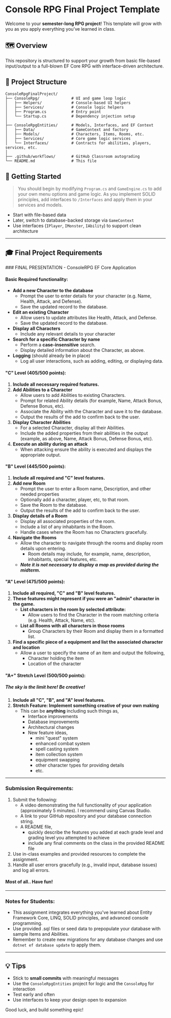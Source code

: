 # Console RPG Final Project Template

Welcome to your **semester-long RPG project**! This template will grow with you as you apply everything you’ve learned in class.

## 🗺️ Overview

This repository is structured to support your growth from basic file-based input/output to a full-blown EF Core RPG with interface-driven architecture.

## 📂 Project Structure

```
ConsoleRpgFinalProject/
├── ConsoleRpg/              # UI and game loop logic
│   ├── Helpers/             # Console-based UI helpers
│   ├── Services/            # Console logic helpers
│   ├── Program.cs           # Entry point
│   └── Startup.cs           # Dependency injection setup
│
├── ConsoleRpgEntities/      # Models, Interfaces, and EF Context
│   ├── Data/                # GameContext and factory
│   ├── Models/              # Characters, Items, Rooms, etc.
│   ├── Services/            # Core game logic services
│   └── Interfaces/          # Contracts for abilities, players, services, etc.
│
├── .github/workflows/       # GitHub Classroom autograding
└── README.md                # This file
```

## 🚀 Getting Started

> You should begin by modifying `Program.cs` and `GameEngine.cs` to add your own menu options and game logic.
> As you implement SOLID principles, add interfaces to `/Interfaces` and apply them in your services and models.

- Start with file-based data
- Later, switch to database-backed storage via `GameContext`
- Use interfaces (`IPlayer`, `IMonster`, `IAbility`) to support clean architecture

---

## 🎓 Final Project Requirements

﻿### FINAL PRESENTATION - ConsoleRPG EF Core Application

#### Basic Required functionality:
- **Add a new Character to the database**
  - Prompt the user to enter details for your character (e.g. Name, Health, Attack, and Defense).
  - Save the updated record to the database.
- **Edit an existing Character**
  - Allow users to update attributes like Health, Attack, and Defense.
  - Save the updated record to the database.
- **Display all Characters**
  - Include any relevant details to your character
- **Search for a specific Character by name**
  - Perform a **case-insensitive** search.
  - Display detailed information about the Character, as above.
- **Logging** (should already be in place)
  - Log all user interactions, such as adding, editing, or displaying data.

#### **"C" Level (405/500 points):**
1. **Include all necessary required features.**
2. **Add Abilities to a Character**
   - Allow users to add Abilities to existing Characters.
   - Prompt for related Ability details (for example, Name, Attack Bonus, Defense Bonus, etc).
   - Associate the Ability with the Character and save it to the database.
   - Output the results of the add to confirm back to the user.
3. **Display Character Abilities**
   - For a selected Character, display all their Abilities.  
   - Include the added properties from their abilities in the output (example, as above, Name, Attack Bonus, Defense Bonus, etc).
4. **Execute an ability during an attack**
   - When attacking ensure the ability is executed and displays the appropriate output.

#### **"B" Level (445/500 points):**
1. **Include all required and "C" level features.**
2. **Add new Room**  
   - Prompt the user to enter a Room name, Description, and other needed properties
   - Optionally add a character, player, etc, to that room.
   - Save the Room to the database.
   - Output the results of the add to confirm back to the user.
3. **Display details of a Room**  
   - Display all associated properties of the room.
   - Include a list of any inhabitants in the Room.  
   - Handle cases where the Room has no Characters gracefully.
4. **Navigate the Rooms**
   - Allow the character to navigate through the rooms and display room details upon entering.
      - Room details may include, for example, name, description, inhabitants, special features, etc.
   - ***Note it is not necessary to display a map as provided during the midterm.***

#### **"A" Level (475/500 points):**
1. **Include all required, "C" and "B" level features.**
2. **These features might represent if you were an "admin" character in the game.**
   - **List characters in the room by selected attribute:**  
     - Allow users to find the Character in the room matching criteria (e.g. Health, Attack, Name, etc).
   - **List all Rooms with all characters in those rooms**  
     - Group Characters by their Room and display them in a formatted list.
3. **Find a specific piece of a equipment and list the associated character and location**
   - Allow a user to specify the name of an item and output the following,
      - Character holding the item
      - Location of the character

#### **"A+" Stretch Level (500/500 points):**
##### The sky is the limit here!  Be creative!
1. **Include all "C", "B", and "A" level features.**
2. **Stretch Feature: Implement something creative of your own making**
   - This can be **anything** including such things as,
      - Interface improvements
      - Database improvements
      - Architectural changes
      - New feature ideas,
         - mini "quest" system
         - enhanced combat system
         - spell casting system
         - item collection system
         - equipment swapping
         - other character types for providing details
         - etc.
---

### Submission Requirements:
1. Submit the following:
   - A video demonstrating the full functionality of your application (approximately 5 minutes).  I recommend using Canvas Studio.
   - A link to your GitHub repository and your database connection string.
   - A README file, 
      - quickly describe the features you added at each grade level and grading level you attempted to achieve
      - include any final comments on the class in the provided README file
2. Use in-class examples and provided resources to complete the assignment.
3. Handle all user errors gracefully (e.g., invalid input, database issues) and log all errors.

#### Most of all.. Have fun!
---

### Notes for Students:
- This assignment integrates everything you've learned about Entity Framework Core, LINQ, SOLID principles, and advanced console programming.
- Use provided .sql files or seed data to prepopulate your database with sample Items and Abilities.
- Remember to create new migrations for any database changes and use `dotnet ef database update` to apply them.

---

## 💡 Tips

- Stick to **small commits** with meaningful messages
- Use the `ConsoleRpgEntities` project for logic and the `ConsoleRpg` for interaction
- Test early and often
- Use interfaces to keep your design open to expansion

Good luck, and build something epic!
